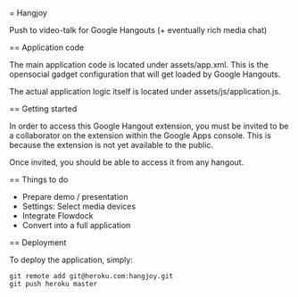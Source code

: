 = Hangjoy

Push to video-talk for Google Hangouts (+ eventually rich media chat)

== Application code

The main application code is located under assets/app.xml.  This is the opensocial gadget configuration that will get loaded by Google Hangouts.

The actual application logic itself is located under assets/js/application.js.

== Getting started

In order to access this Google Hangout extension, you must be invited to be a collaborator on the extension within the Google Apps console.  This is because the extension is not yet available to the public.

Once invited, you should be able to access it from any hangout.

== Things to do

* Prepare demo / presentation
* Settings: Select media devices
* Integrate Flowdock
* Convert into a full application

== Deployment

To deploy the application, simply:

```
git remote add git@heroku.com:hangjoy.git
git push heroku master
```